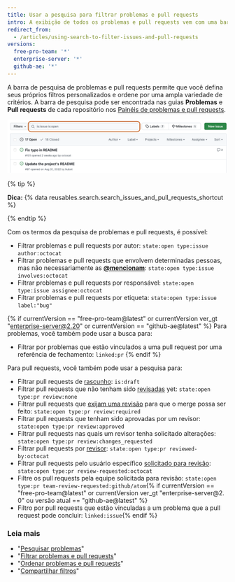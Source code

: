 ```yaml
---
title: Usar a pesquisa para filtrar problemas e pull requests
intro: A exibição de todos os problemas e pull requests vem com uma barra de pesquisa para gerenciamento avançado de filtros.
redirect_from:
  - /articles/using-search-to-filter-issues-and-pull-requests
versions:
  free-pro-team: '*'
  enterprise-server: '*'
  github-ae: '*'
---
```


A barra de pesquisa de problemas e pull requests permite que você defina seus próprios filtros personalizados e ordene por uma ampla variedade de critérios. A barra de pesquisa pode ser encontrada nas guias **Problemas** e **Pull requests** de cada repositório nos [Painéis de problemas e pull requests](/articles/viewing-all-of-your-issues-and-pull-requests).

![A barra de pesquisa de problemas e pull request](/assets/images/help/issues/issues_search_bar.png)

{% tip %}

**Dica:** {% data reusables.search.search_issues_and_pull_requests_shortcut %}

{% endtip %}

Com os termos da pesquisa de problemas e pull requests, é possível:

- Filtrar problemas e pull requests por autor: `state:open type:issue author:octocat`
- Filtrar problemas e pull requests que envolvem determinadas pessoas, mas não necessariamente as [**@mencionam**](/articles/basic-writing-and-formatting-syntax/#mentioning-people-and-teams): `state:open type:issue involves:octocat`
- Filtrar problemas e pull requests por responsável: `state:open type:issue assignee:octocat`
- Filtrar problemas e pull requests por etiqueta: `state:open type:issue label:"bug"`

{% if currentVersion == "free-pro-team@latest" or currentVersion ver_gt "enterprise-server@2.20" or currentVersion == "github-ae@latest" %}
Para problemas, você também pode usar a busca para:

- Filtrar por problemas que estão vinculados a uma pull request por uma referência de fechamento: `linked:pr`
{% endif %}

Para pull requests, você também pode usar a pesquisa para:
- Filtrar pull requests de [rascunho](/articles/about-pull-requests#draft-pull-requests): `is:draft`
- Filtrar pull requests que não tenham sido [revisadas](/articles/about-pull-request-reviews) yet: `state:open type:pr review:none`
- Filtrar pull requests que [exijam uma revisão](/articles/about-required-reviews-for-pull-requests) para que o merge possa ser feito: `state:open type:pr review:required`
- Filtrar pull requests que tenham sido aprovadas por um revisor: `state:open type:pr review:approved`
- Filtrar pull requests nas quais um revisor tenha solicitado alterações: `state:open type:pr review:changes_requested`
- Filtrar pull requests por [revisor](/articles/about-pull-request-reviews/): `state:open type:pr reviewed-by:octocat`
- Filtrar pull requests pelo usuário específico [solicitado para revisão](/articles/requesting-a-pull-request-review): `state:open type:pr review-requested:octocat`
- Filtre os pull requests pela equipe solicitada para revisão: `state:open type:pr team-review-requested:github/atom`{% if currentVersion == "free-pro-team@latest" or currentVersion ver_gt "enterprise-server@2. 0" ou versão atual == "github-ae@latest" %}
- Filtro por pull requests que estão vinculadas a um problema que a pull request pode concluir: `linked:issue`{% endif %}

### Leia mais

- "[Pesquisar problemas](/articles/searching-issues)"
- "[Filtrar problemas e pull requests](/articles/filtering-issues-and-pull-requests)"
- "[Ordenar problemas e pull requests](/articles/sorting-issues-and-pull-requests)"
- "[Compartilhar filtros](/articles/sharing-filters)"
